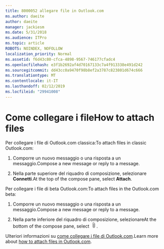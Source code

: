 ```yaml
---
title: 8000052 allegare file in Outlook.com
ms.author: daeite
author: daeite
manager: jackiesm
ms.date: 5/31/2018
ms.audience: ITPro
ms.topic: article
ROBOTS: NOINDEX, NOFOLLOW
localization_priority: Normal
ms.assetid: f6d43c80-cfca-4898-9567-746177cfadc4
ms.openlocfilehash: e3f1b2692af4d70167133c7a4f913338e491d242
ms.sourcegitcommit: dd43cc0a9470f98b8ef2a3787c823801d674c666
ms.translationtype: MT
ms.contentlocale: it-IT
ms.lasthandoff: 02/12/2019
ms.locfileid: "29941008"
---
```

# <a name="how-to-attach-files"></a><span data-ttu-id="aeec1-102">Come collegare i file</span><span class="sxs-lookup"><span data-stu-id="aeec1-102">How to attach files</span></span>

<span data-ttu-id="aeec1-103">Per collegare i file di Outlook.com classica:</span><span class="sxs-lookup"><span data-stu-id="aeec1-103">To attach files in classic Outlook.com:</span></span>
  
1. <span data-ttu-id="aeec1-104">Comporre un nuovo messaggio o una risposta a un messaggio.</span><span class="sxs-lookup"><span data-stu-id="aeec1-104">Compose a new message or reply to a message.</span></span>
    
2. <span data-ttu-id="aeec1-105">Nella parte superiore del riquadro di composizione, selezionare **Connetti**.</span><span class="sxs-lookup"><span data-stu-id="aeec1-105">At the top of the compose pane, select **Attach**.</span></span> 
    
<span data-ttu-id="aeec1-106">Per collegare i file di beta Outlook.com:</span><span class="sxs-lookup"><span data-stu-id="aeec1-106">To attach files in the Outlook.com beta:</span></span>
  
1. <span data-ttu-id="aeec1-107">Comporre un nuovo messaggio o una risposta a un messaggio.</span><span class="sxs-lookup"><span data-stu-id="aeec1-107">Compose a new message or reply to a message.</span></span>
    
2. <span data-ttu-id="aeec1-108">Nella parte inferiore del riquadro di composizione, selezionare</span><span class="sxs-lookup"><span data-stu-id="aeec1-108">At the bottom of the compose pane, select</span></span> ![allegare](media/da223d01-5fe6-448c-a3a3-e2b5262da4b9.png)<span data-ttu-id="aeec1-110">.</span><span class="sxs-lookup"><span data-stu-id="aeec1-110"></span></span>
    
<span data-ttu-id="aeec1-111">Ulteriori informazioni su [come collegare i file di Outlook.com](https://go.microsoft.com/fwlink/p/?linkid=2001702&amp;clcid=0x409).</span><span class="sxs-lookup"><span data-stu-id="aeec1-111">Learn more about [how to attach files in Outlook.com](https://go.microsoft.com/fwlink/p/?linkid=2001702&amp;clcid=0x409).</span></span>
  

